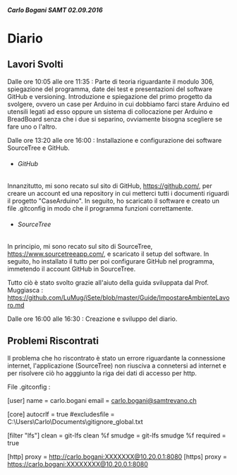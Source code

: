 ##### Carlo Bogani SAMT 02.09.2016

# Diario

## Lavori Svolti

Dalle ore 10:05 alle ore 11:35 :
Parte di teoria riguardante il modulo 306,
spiegazione del programma, date dei test e presentazioni del software GitHub e
versioning.
Introduzione e spiegazione del primo progetto da svolgere, ovvero un case per
Arduino in cui dobbiamo farci stare Arduino ed utensili legati ad esso oppure
un sistema di collocazione per Arduino e BreadBoard senza che i due si separino,
ovviamente bisogna scegliere se fare uno o l'altro.

Dalle ore 13:20 alle ore 16:00 :
Installazione e configurazione dei software SourceTree e GitHub.

* ###### GitHub
Innanzitutto, mi sono recato sul sito di GitHub, https://github.com/,
 per creare un account ed una repository in cui metterci tutti i documenti
 riguardi il progetto "CaseArduino".
 In seguito, ho scaricato il software e creato un file .gitconfig in modo che
 il programma funzioni correttamente.

* ###### SourceTree
In principio, mi sono recato sul sito di SourceTree,
https://www.sourcetreeapp.com/, e scaricato il setup del software.
 In seguito, ho installato il tutto per poi configurare GitHub nel programma,
 immetendo il account GitHub in SourceTree.

Tutto ciò è stato svolto grazie all'aiuto della guida sviluppata dal Prof.
Muggiasca :
https://github.com/LuMug/iSete/blob/master/Guide/ImpostareAmbienteLavoro.md

Dalle ore 16:00 alle 16:30 :
Creazione e sviluppo del diario.

## Problemi Riscontrati

Il problema che ho riscontrato è stato un errore riguardante la connessione
internet, l'applicazione (SourceTree) non riusciva a connetersi ad internet e
per risolvere ciò ho agggiunto la riga dei dati di accesso per http.


File .gitconfig :

[user]
	name = carlo.bogani
	email = carlo.bogani@samtrevano.ch

[core]
  autocrlf = true
  #excludesfile = C:\Users\Carlo\Documents\gitignore_global.txt

[filter "lfs"]
  clean = git-lfs clean %f
  smudge = git-lfs smudge %f
  required = true

[http]
    proxy = http://carlo.bogani:XXXXXXX@10.20.0.1:8080
[https]
  proxy = https://carlo.bogani:XXXXXXXX@10.20.0.1:8080
